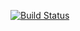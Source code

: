 [![Build Status](https://travis-ci.org/AndreyLev/socnetwork-final-back.svg?branch=master)](https://travis-ci.org/AndreyLev/socnetwork-final-back)